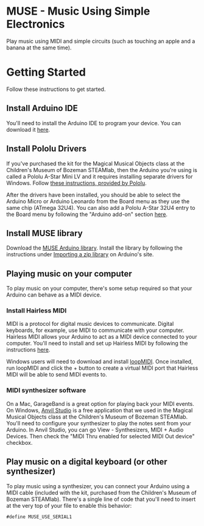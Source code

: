 # MUSE - Music Using Simple Electronics

Play music using MIDI and simple circuits (such as touching an apple and a banana at the same time).

# Getting Started

Follow these instructions to get started.

## Install Arduino IDE

You'll need to install the Arduino IDE to program your device. You can download it [here](https://www.arduino.cc/en/Main/Software).


## Install Pololu Drivers

If you've purchased the kit for the Magical Musical Objects class at the Children's Museum of Bozeman STEAMlab, then the
Arduino you're using is called a Pololu A-Star Mini LV and it requires installing separate drivers for Windows. Follow [these
instructions, provided by Pololu](https://www.pololu.com/docs/0J61/6.1).

After the drivers have been installed, you should be able to select the Arduino Micro or Arduino Leonardo from the Board
menu as they use the same chip (ATmega 32U4). You can also add a Pololu A-Star 32U4 entry to the Board menu by following
the "Arduino add-on" section [here](https://github.com/pololu/a-star).

## Install MUSE library

Download the [MUSE Arduino library](https://github.com/AllwineDesigns/MUSE/archive/master.zip). Install the
library by following the instructions under [Importing a zip library](https://www.arduino.cc/en/Guide/Libraries#toc4) on Arduino's site.

## Playing music on your computer

To play music on your computer, there's some setup required so that your Arduino
can behave as a MIDI device.

### Install Hairless MIDI

MIDI is a protocol for digital music devices to communicate. Digital keyboards, for
example, use MIDI to communicate with your computer. Hairless MIDI allows your Arduino
to act as a MIDI device connected to your computer. You'll need to install and set
up Hairless MIDI by following the instructions [here](http://projectgus.github.io/hairless-midiserial/#getting_started). 

Windows users will need to download and install [loopMIDI](http://www.tobias-erichsen.de/software/loopmidi.html). Once installed,
run loopMIDI and click the + button to create a virtual MIDI port that Hairless MIDI will be able to send MIDI events to.

### MIDI synthesizer software

On a Mac, GarageBand is a great option for playing back your MIDI events. On Windows, [Anvil Studio](http://anvilstudio.com/) is a free application
that we used in the Magical Musical Objects class at the Children's Museum of Bozeman STEAMlab. You'll need to configure
your synthesizer to play the notes sent from your Arduino. In Anvil Studio, you can go View - Synthesizers, MIDI + Audio Devices. Then check 
the "MIDI Thru enabled for selected MIDI Out device" checkbox.

## Play music on a digital keyboard (or other synthesizer)

To play music using a synthesizer, you can connect your Arduino using a MIDI cable (included with the kit, purchased from the Children's Museum of Bozeman STEAMlab). There's a single line
of code that you'll need to insert at the very top of your file to enable this behavior:

    #define MUSE_USE_SERIAL1
